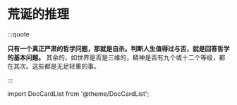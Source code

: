 # 荒诞的推理
:::quote

**只有一个真正严肃的哲学问题，那就是自杀。判断人生值得过与否，就是回答哲学的基本问题。** 其余的，如世界是否是三维的，精神是否有九个或十二个等级，都在其次。这些都是无足轻重的事。

:::

import DocCardList from '@theme/DocCardList';

<DocCardList />
